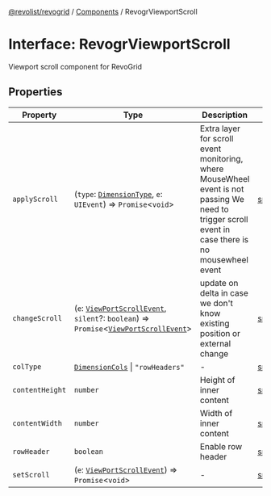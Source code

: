 [@revolist/revogrid](README.md) / [Components](Namespace.Components.md) / RevogrViewportScroll

# Interface: RevogrViewportScroll

Viewport scroll component for RevoGrid

## Properties

| Property | Type | Description | Defined in |
| ------ | ------ | ------ | ------ |
| `applyScroll` | (`type`: [`DimensionType`](TypeAlias.DimensionType.md), `e`: `UIEvent`) => `Promise`\<`void`\> | Extra layer for scroll event monitoring, where MouseWheel event is not passing We need to trigger scroll event in case there is no mousewheel event | [src/components.d.ts:657](https://github.com/revolist/revogrid/blob/08de4537b2052abd86ff4eb5461780401e3c4fcb/src/components.d.ts#L657) |
| `changeScroll` | (`e`: [`ViewPortScrollEvent`](TypeAlias.ViewPortScrollEvent.md), `silent`?: `boolean`) => `Promise`\<[`ViewPortScrollEvent`](TypeAlias.ViewPortScrollEvent.md)\> | update on delta in case we don't know existing position or external change | [src/components.d.ts:662](https://github.com/revolist/revogrid/blob/08de4537b2052abd86ff4eb5461780401e3c4fcb/src/components.d.ts#L662) |
| `colType` | [`DimensionCols`](TypeAlias.DimensionCols.md) \| `"rowHeaders"` | - | [src/components.d.ts:663](https://github.com/revolist/revogrid/blob/08de4537b2052abd86ff4eb5461780401e3c4fcb/src/components.d.ts#L663) |
| `contentHeight` | `number` | Height of inner content | [src/components.d.ts:667](https://github.com/revolist/revogrid/blob/08de4537b2052abd86ff4eb5461780401e3c4fcb/src/components.d.ts#L667) |
| `contentWidth` | `number` | Width of inner content | [src/components.d.ts:671](https://github.com/revolist/revogrid/blob/08de4537b2052abd86ff4eb5461780401e3c4fcb/src/components.d.ts#L671) |
| `rowHeader` | `boolean` | Enable row header | [src/components.d.ts:675](https://github.com/revolist/revogrid/blob/08de4537b2052abd86ff4eb5461780401e3c4fcb/src/components.d.ts#L675) |
| `setScroll` | (`e`: [`ViewPortScrollEvent`](TypeAlias.ViewPortScrollEvent.md)) => `Promise`\<`void`\> | - | [src/components.d.ts:676](https://github.com/revolist/revogrid/blob/08de4537b2052abd86ff4eb5461780401e3c4fcb/src/components.d.ts#L676) |
